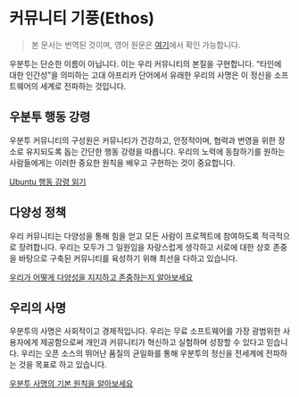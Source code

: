# 커뮤니티 기풍(Ethos)

> 본 문서는 번역된 것이며, 영어 원문은 [여기](https://ubuntu.com/community/ethos)에서 확인 가능합니다.

우분투는 단순한 이름이 아닙니다. 이는 우리 커뮤니티의 본질을 구현합니다. “타인에 대한 인간성”을 의미하는 고대 아프리카 단어에서 유래한 우리의 사명은 이 정신을 소프트웨어의 세계로 전파하는 것입니다.

## 우분투 행동 강령

우분투 커뮤니티의 구성원은 커뮤니티가 건강하고, 안정적이며, 협력과 번영을 위한 장소로 유지되도록 돕는 간단한 행동 강령을 따릅니다. 우리의 노력에 동참하기를 원하는 사람들에게는 이러한 중요한 원칙을 배우고 구현하는 것이 중요합니다.

[Ubuntu 행동 강령 읽기](./code-of-conduct)

## 다양성 정책

우리 커뮤니티는 다양성을 통해 힘을 얻고 모든 사람이 프로젝트에 참여하도록 적극적으로 장려합니다. 우리는 모두가 그 일원임을 자랑스럽게 생각하고 서로에 대한 상호 존중을 바탕으로 구축된 커뮤니티를 육성하기 위해 최선을 다하고 있습니다.

[우리가 어떻게 다양성을 지지하고 존중하는지 알아보세요](./diversity)

## 우리의 사명

우분투의 사명은 사회적이고 경제적입니다. 우리는 무료 소프트웨어를 가장 광범위한 사용자에게 제공함으로써 개인과 커뮤니티가 혁신하고 실험하며 성장할 수 있다고 믿습니다. 우리는 오픈 소스의 뛰어난 품질의 균일화를 통해 우분투의 정신을 전세계에 전파하는 것을 목표로 하고 있습니다.

[우분투 사명의 기본 원칙을 알아보세요](./mission)
